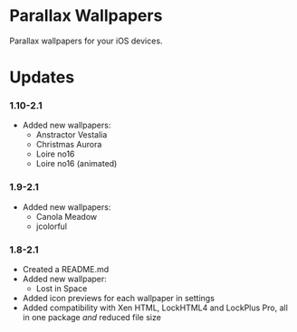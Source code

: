 # Parallax Wallpapers

Parallax wallpapers for your iOS devices.

# Updates

### 1.10-2.1

 - Added new wallpapers:
	 - Anstractor Vestalia
	 - Christmas Aurora
	 - Loire no16
	 - Loire no16 (animated)

### 1.9-2.1

 - Added new wallpapers: 
     - Canola Meadow
     - jcolorful

### 1.8-2.1

 - Created a README.md
 - Added new wallpaper: 
     - Lost in Space
 - Added icon previews for each wallpaper in settings
 - Added compatibility with Xen HTML, LockHTML4 and LockPlus Pro, all in one package *and* reduced file size
